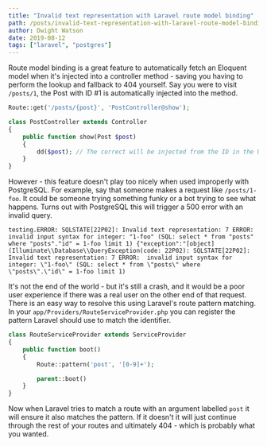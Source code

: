```yaml
---
title: "Invalid text representation with Laravel route model binding"
path: /posts/invalid-text-representation-with-laravel-route-model-binding
author: Dwight Watson
date: 2019-08-12
tags: ["laravel", "postgres"]
---
```


Route model binding is a great feature to automatically fetch an Eloquent model when it's injected into a controller method - saving you having to perform the lookup and fallback to 404 yourself. Say you were to visit `/posts/1`, the Post with ID #1 is automatically injected into the method.

```php
Route::get('/posts/{post}', 'PostController@show');

class PostController extends Controller
{
    public function show(Post $post)
    {
        dd($post); // The correct will be injected from the ID in the URL
    }
}
```

However - this feature doesn't play too nicely when used improperly with PostgreSQL. For example, say that someone makes a request like `/posts/1-foo`. It could be someone trying something funky or a bot trying to see what happens. Turns out with PostgreSQL this will trigger a 500 error with an invalid query.

```
testing.ERROR: SQLSTATE[22P02]: Invalid text representation: 7 ERROR:  invalid input syntax for integer: "1-foo" (SQL: select * from "posts" where "posts"."id" = 1-foo limit 1) {"exception":"[object] (Illuminate\\Database\\QueryException(code: 22P02): SQLSTATE[22P02]: Invalid text representation: 7 ERROR:  invalid input syntax for integer: \"1-foo\" (SQL: select * from \"posts\" where \"posts\".\"id\" = 1-foo limit 1)
```

It's not the end of the world - but it's still a crash, and it would be a poor user experience if there was a real user on the other end of that request. There is an easy way to resolve this using Laravel's route pattern matching. In your `app/Providers/RouteServiceProvider.php` you can register the pattern Laravel should use to match the identifier.

```php
class RouteServiceProvider extends ServiceProvider
{
    public function boot()
    {
        Route::pattern('post', '[0-9]+');

        parent::boot()
    }
}
```

Now when Laravel tries to match a route with an argument labelled `post` it will ensure it also matches the pattern. If it doesn't it will just continue through the rest of your routes and ultimately 404 - which is probably what you wanted.
